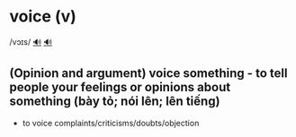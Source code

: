 # voice (v)

/vɔɪs/ [🔊](https://www.oxfordlearnersdictionaries.com/media/english/uk_pron/v/voi/voice/voice__gb_1.mp3) [🔊](https://www.oxfordlearnersdictionaries.com/media/english/us_pron/v/voi/voice/voice__us_1.mp3)

## (Opinion and argument) voice something - to tell people your feelings or opinions about something (bày tỏ; nói lên; lên tiếng)

- to voice complaints/criticisms/doubts/objection